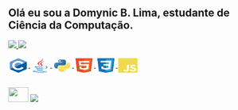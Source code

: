 <h2>Olá eu sou a Domynic B. Lima, estudante de Ciência da Computação.</h2>

<div>
  <a href="https://github.com/DomynicBl/">
  <img height="180em" src="https://github-readme-stats.vercel.app/api?username=DomynicBl&show_icons=true&theme=github_dark&includ_all_comits=true&cont_private=true"/>
  <img height="180em" src="https://github-readme-stats.vercel.app/api/top-langs/?username=DomynicBl&layout=compact&langs_count=16&theme=github_dark"/>
</div>

<div style="display: inline_block"><br>
  <img align="center" alt="Dom-C" height="30" width="40" src="https://raw.githubusercontent.com/devicons/devicon/master/icons/c/c-original.svg">
  <img align="center" alt="Dom-Java" height="30" width="40" src="https://raw.githubusercontent.com/devicons/devicon/master/icons/java/java-original.svg">
  <img align="center" alt="Dom-Python" height="30" width="40" src="https://raw.githubusercontent.com/devicons/devicon/master/icons/python/python-original.svg">
  <img align="center" alt="Dom-HTML" height="30" width="40" src="https://raw.githubusercontent.com/devicons/devicon/master/icons/html5/html5-original.svg">
  <img align="center" alt="Dom-CSS" height="30" width="40" src="https://raw.githubusercontent.com/devicons/devicon/master/icons/css3/css3-original.svg">
  <img align="center" alt="Dom-Js" height="30" width="40" src="https://raw.githubusercontent.com/devicons/devicon/master/icons/javascript/javascript-plain.svg">
</div>
  
  ##
 
<div> 
  <a href="https://www.linkedin.com/in/domynic-dev/" target="_blank"><img height="30" width="40" src="https://cdn.jsdelivr.net/gh/devicons/devicon/icons/linkedin/linkedin-original.svg"></a> 
  <a href ="mailto:domynicbarroslima@gmail.com"><img src="https://img.shields.io/badge/-Gmail-%23333?style=for-the-badge&logo=gmail&logoColor=white" target="_blank"></a>
</div>
